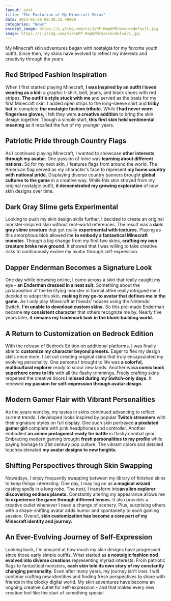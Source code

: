 ```yaml
---
layout: post
title: "The Evolution of My Minecraft Skins"
date: 2024-01-30 08:40:32 +0000
categories: "News"
excerpt_image: https://i.ytimg.com/vi/1oPF-KmpbFM/maxresdefault.jpg
image: https://i.ytimg.com/vi/1oPF-KmpbFM/maxresdefault.jpg
---
```


My Minecraft skin adventures began with nostalgia for my favorite youth outfit. Since then, my skins have evolved to reflect my interests and creativity through the years.
## Red Striped Fashion Inspiration 
When I first started playing Minecraft, **I was inspired by an outfit I loved wearing as a kid:** a graphic t-shirt, belt, jeans, and black shoes with red stripes. **The outfit's style stuck with me** and served as the basis for my first Minecraft skin. I added open strips to the long-sleeve shirt and **trilby hat** to complete **the nostalgic fashion tribute.** While **I had never worn fingerless gloves,** I felt they were **a creative addition** to bring the skin design together. Though a simple start, **this first skin held sentimental meaning** as it recalled the fun of my younger years.
## Patriotic Pride through Country Flags
As I continued playing Minecraft, I wanted to showcase **other interests through my avatar.** One passion of mine was **learning about different nations.** So for my next skin, I features flags from around the world. The American flag served as my character's face to represent **my home country with national pride.** Displaying diverse country banners brought **global cultures to the game** in a creative way. While this skin strayed from my original nostalgic outfit, **it demonstrated my growing exploration** of new skin designs over time. 
## Dark Gray Slime gets Experimental
Looking to push my skin design skills further, I decided to create an original monster-inspired skin without real-world references. The result was a **dark gray slime creature** that got really **experimental with textures.** Playing as this amorphous blob allowed me **to embody a fantastical Minecraft monster.** Though a big change from my first two skins, **crafting my own creature broke new ground.** It showed that I was willing to take creative risks to continuously evolve my avatar through self-expression.
## Dapper Enderman Becomes a Signature Look 
One day while browsing online, I came across a skin that really caught my eye - **an Enderman dressed in a neat suit.** Something about the juxtaposition of the terrifying monster in formal attire really intrigued me. I decided to adopt this skin, **making it my go-to avatar that defines me in the game.** As I only play Minecraft at friends' houses using the Nintendo Switch, **I'm unable to download custom skins.** So this pre-made Enderman became **my consistent character** that others recognize me by. Nearly five years later, **it remains my trademark look in the block-building world.**
## A Return to Customization on Bedrock Edition 
With the release of Bedrock Edition on additional platforms, I was finally able to **customize my character beyond presets.** Eager to flex my design skills once more, I set out creating original skins that truly encapsulated my evolving personality. One persona I brought to life was **a colorful, multicultural explorer** ready to scour new lands. Another was**a comic book superhero come to life** with all the flashy trimmings. Freely crafting skins reopened the creative doors **I missed during my Switch-only days.** It renewed **my passion for self-expression through avatar design.**
## Modern Gamer Flair with Vibrant Personalities
As the years went by, my tastes in skins continued advancing to reflect current trends. I developed looks inspired by popular **Twitch streamers** with their signature styles on full display. One such skin portrayed **a pixelated gamer girl** complete with pink headphones and controller. Another embodied **an anime protagonist ready for battle** in flashy combat gear. Embracing modern gaming brought **fresh personalities to my profile** while paying homage to 21st century pop culture. The vibrant colors and detailed touches elevated **my avatar designs to new heights.** 
## Shifting Perspectives through Skin Swapping
Nowadays, I enjoy frequently swapping between my library of finished skins to keep things interesting. One day, I may log on as **a magical wizard** casting spells in a long robe. The next, I transform into**an alien explorer discovering endless planets.** Constantly altering my appearance allows me **to experience the game through different lenses.** It also provides a creative outlet whenever I need a change of scenery. Plus, surprising others with a shape-shifting avatar adds humor and spontaneity to each gaming session. Overall, **skin customization has become a core part of my Minecraft identity and journey.**
## An Ever-Evolving Journey of Self-Expression
Looking back, I'm amazed at how much my skin designs have progressed since those early simple outfits. What started as **a nostalgic fashion nod evolved into diverse creations** representing myriad interests. From patriotic flags to fantastical monsters, **each skin told its own story of my constantly changing personality.** Even after many years, my journey isn't over. I will continue crafting new identities and finding fresh perspectives to share with friends in the blocky digital world. My skin adventures have become an ongoing creative outlet for self-expression - and that makes every new creation feel like the start of something special.